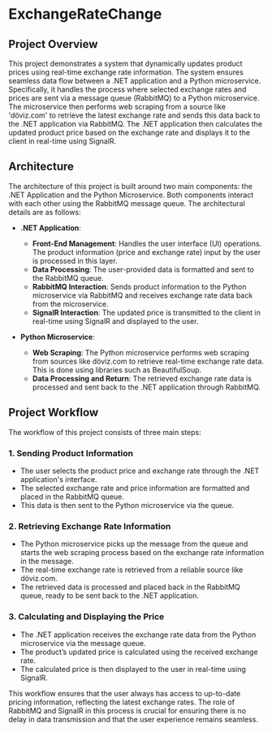 # ExchangeRateChange

## Project Overview

This project demonstrates a system that dynamically updates product prices using real-time exchange rate information. The system ensures seamless data flow between a .NET application and a Python microservice. Specifically, it handles the process where selected exchange rates and prices are sent via a message queue (RabbitMQ) to a Python microservice. The microservice then performs web scraping from a source like 'döviz.com' to retrieve the latest exchange rate and sends this data back to the .NET application via RabbitMQ. The .NET application then calculates the updated product price based on the exchange rate and displays it to the client in real-time using SignalR.

## Architecture

The architecture of this project is built around two main components: the .NET Application and the Python Microservice. Both components interact with each other using the RabbitMQ message queue. The architectural details are as follows:

- **.NET Application**:
  - **Front-End Management**: Handles the user interface (UI) operations. The product information (price and exchange rate) input by the user is processed in this layer.
  - **Data Processing**: The user-provided data is formatted and sent to the RabbitMQ queue.
  - **RabbitMQ Interaction**: Sends product information to the Python microservice via RabbitMQ and receives exchange rate data back from the microservice.
  - **SignalR Interaction**: The updated price is transmitted to the client in real-time using SignalR and displayed to the user.

- **Python Microservice**:
  - **Web Scraping**: The Python microservice performs web scraping from sources like döviz.com to retrieve real-time exchange rate data. This is done using libraries such as BeautifulSoup.
  - **Data Processing and Return**: The retrieved exchange rate data is processed and sent back to the .NET application through RabbitMQ.

## Project Workflow

The workflow of this project consists of three main steps:

### 1. Sending Product Information
   - The user selects the product price and exchange rate through the .NET application's interface.
   - The selected exchange rate and price information are formatted and placed in the RabbitMQ queue.
   - This data is then sent to the Python microservice via the queue.

### 2. Retrieving Exchange Rate Information
   - The Python microservice picks up the message from the queue and starts the web scraping process based on the exchange rate information in the message.
   - The real-time exchange rate is retrieved from a reliable source like döviz.com.
   - The retrieved data is processed and placed back in the RabbitMQ queue, ready to be sent back to the .NET application.

### 3. Calculating and Displaying the Price
   - The .NET application receives the exchange rate data from the Python microservice via the message queue.
   - The product’s updated price is calculated using the received exchange rate.
   - The calculated price is then displayed to the user in real-time using SignalR.

This workflow ensures that the user always has access to up-to-date pricing information, reflecting the latest exchange rates. The role of RabbitMQ and SignalR in this process is crucial for ensuring there is no delay in data transmission and that the user experience remains seamless.

